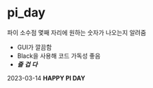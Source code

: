# pi_day

파이 소수점 몇째 자리에 원하는 숫자가 나오는지 알려줌

* GUI가 깔끔함
* Black을 사용해 코드 가독성 좋음
* ***즐** **겁** **다***

2023-03-14 **HAPPY PI DAY**
